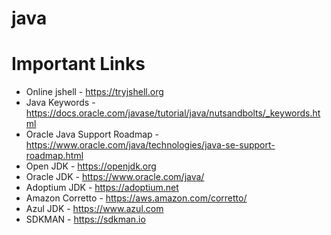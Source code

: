 # java

# Important Links
- Online jshell - https://tryjshell.org
- Java Keywords - https://docs.oracle.com/javase/tutorial/java/nutsandbolts/_keywords.html
- Oracle Java Support Roadmap - https://www.oracle.com/java/technologies/java-se-support-roadmap.html
- Open JDK - https://openjdk.org
- Oracle JDK - https://www.oracle.com/java/
- Adoptium JDK - https://adoptium.net
- Amazon Corretto - https://aws.amazon.com/corretto/
- Azul JDK - https://www.azul.com
- SDKMAN - https://sdkman.io

